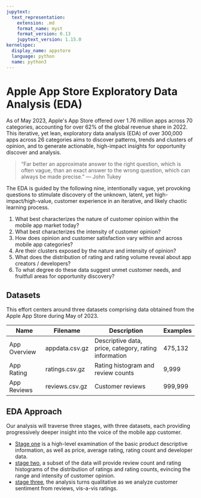 ```yaml
---
jupytext:
  text_representation:
    extension: .md
    format_name: myst
    format_version: 0.13
    jupytext_version: 1.15.0
kernelspec:
  display_name: appstore
  language: python
  name: python3
---
```


# Apple App Store Exploratory Data Analysis (EDA)
As of May 2023, Apple's App Store offered over 1.76 million apps across 70 categories, accounting for over 62% of the global revenue share in 2022. This iterative, yet lean, exploratory data analysis (EDA) of over 300,000 apps across 26 categories aims to discover patterns, trends and clusters of opinion, and to generate actionable, high-impact insights for opportunity discover and analysis.

> “Far better an approximate answer to the right question, which is often vague, than an exact answer to the wrong question, which can always be made precise.” — John Tukey

The EDA is guided by the following nine, intentionally vague, yet provoking questions to stimulate discovery of the unknown, latent, yet high-impact/high-value, customer experience in an iterative, and likely chaotic learning process.

1. What best characterizes the nature of customer opinion within the mobile app market today?
2. What best characterizes the intensity of customer opinion?
3. How does opinion and customer satisfaction vary within and across mobile app categories?
4. Are their clusters exposed by the nature and intensity of opinion?
5. What does the distribution of rating and rating volume reveal about app creators / developers?
6. To what degree do these data suggest unmet customer needs, and fruitfull areas for opportunity discovery?

## Datasets
This effort centers around three datasets comprising data obtained from the Apple App Store during May of 2023.

| Name         | Filename       | Description                                           | Examples     |
|--------------|----------------|-------------------------------------------------------|--------------|
| App Overview | appdata.csv.gz | Descriptive data, price, category, rating information |   475,132    |
| App Rating   | ratings.csv.gz | Rating histogram and review counts                    |       9,999  |
| App Reviews  | reviews.csv.gz | Customer reviews                                      |   999,999    |

## EDA Approach
Our analysis will traverse three stages, with three datasets, each providing progressively deeper insight into the voice of the mobile app customer.

- [Stage one](../3_data/2_eda_stage_1.md) is a high-level examination of the basic product descriptive information, as well as price, average rating, rating count and developer data.
- [stage two](../3_data/3_eda_stage_2.md), a subset of the data will provide review count and rating histograms of the distribution of ratings and rating counts, evincing the range and intensity of customer opinion.
- [stage three](../3_data/4_eda_stage_3.md), the analysis turns qualitative as we analyze customer sentiment from reviews, vis-a-vis ratings.
